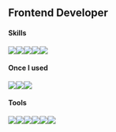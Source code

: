 ## Frontend Developer
#### Skills
<div style="display:flex; flex-direction:row;">
    <img src="https://img.shields.io/badge/javascript-F7DF1E?style=flat-square&logo=javascript&logoColor=black">
    <img src="https://img.shields.io/badge/typescript-3178C6?style=flat-square&logo=typescript&logoColor=black"> 
    <img src="https://img.shields.io/badge/svelte-FF3E00?style=flat-square&logo=svelte&logoColor=black"> 
    <img src="https://img.shields.io/badge/html5-E34F26?style=flat-square&logo=html5&logoColor=white"> 
    <img src="https://img.shields.io/badge/sass-CC6699?style=flat-square&logo=sass&logoColor=black"> 
</div>

#### Once I used
<div style="display:flex; flex-direction:row;">
   <img src="https://img.shields.io/badge/nodejs-339933?style=flat-square&logo=nodedotjs&logoColor=white"> 
   <img src="https://img.shields.io/badge/chart.js-FF6384?style=flat-square&logo=chartdotjs&logoColor=white">
   <img src="https://img.shields.io/badge/elastic-005571?style=flat-square&logo=elastic&logoColor=white"> 
 </div>

#### Tools 

<div style="display:flex; flex-direction:row;">
    <img src="https://img.shields.io/badge/github-181717?style=flat-square&logo=github&logoColor=white">
    <img src="https://img.shields.io/badge/git-F05032?style=flat-square&logo=git&logoColor=white">
    <img src="https://img.shields.io/badge/figma-F24E1E?style=flat-square&logo=figma&logoColor=white">
    <img src="https://img.shields.io/badge/figma-F24E1E?style=flat-square&logo=figma&logoColor=white">
    <img src="https://img.shields.io/badge/slack-4A154B?style=flat-square&logo=slack&logoColor=white">
    <img src="https://img.shields.io/badge/jira-0052CC?style=flat-square&logo=jira&logoColor=white">
</div>


